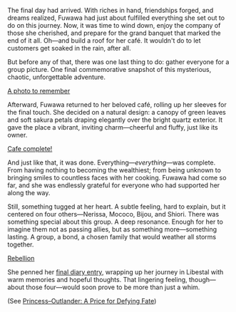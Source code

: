 The final day had arrived. With riches in hand, friendships forged, and dreams realized, Fuwawa had just about fulfilled everything she set out to do on this journey. Now, it was time to wind down, enjoy the company of those she cherished, and prepare for the grand banquet that marked the end of it all. Oh—and build a roof for her café. It wouldn't do to let customers get soaked in the rain, after all.

But before any of that, there was one last thing to do: gather everyone for a group picture. One final commemorative snapshot of this mysterious, chaotic, unforgettable adventure.

[A photo to remember](#embed:https://www.youtube.com/live/9A1cO7jL0jw?t=1681)

Afterward, Fuwawa returned to her beloved café, rolling up her sleeves for the final touch. She decided on a natural design: a canopy of green leaves and soft sakura petals draping elegantly over the bright quartz exterior. It gave the place a vibrant, inviting charm—cheerful and fluffy, just like its owner.

[Cafe complete!](#embed:https://www.youtube.com/live/9A1cO7jL0jw?t=2950)

And just like that, it was done. Everything—*everything*—was complete. From having nothing to becoming the wealthiest; from being unknown to bringing smiles to countless faces with her cooking. Fuwawa had come so far, and she was endlessly grateful for everyone who had supported her along the way.

Still, something tugged at her heart. A subtle feeling, hard to explain, but it centered on four others—Nerissa, Mococo, Bijou, and Shiori. There was something special about this group. A deep resonance. Enough for her to imagine them not as passing allies, but as something more—something lasting. A group, a bond, a chosen family that would weather all storms together.

[Rebellion](#embed:https://www.youtube.com/live/9A1cO7jL0jw?t=3304)

She penned her [final diary entry](https://www.youtube.com/live/9A1cO7jL0jw?t=3729), wrapping up her journey in Libestal with warm memories and hopeful thoughts. That lingering feeling, though—about those four—would soon prove to be more than just a whim.

(See [Princess–Outlander: A Price for Defying Fate](#edge:princess-iphania-the-outlander-right-2-left-2))